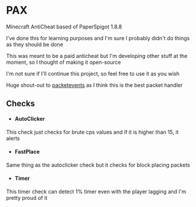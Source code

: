 # PAX
Minecraft AntiCheat based of PaperSpigot 1.8.8 

I've done this for learning purposes and I'm sure I
probably didn't do things as they should be done

This was meant to be a paid anticheat but I'm developing
other stuff at the moment, so I thought of making it open-source

I'm not sure if I'll continue this project, so feel free to use it as you wish

Huge shout-out to [packetevents](https://github.com/retrooper/packetevents) as I think this is the best packet handler

## Checks 

- #### AutoClicker

This check just checks for brute cps values and if it is higher than 15, it alerts

- #### FastPlace

Same thing as the autoclicker check but it checks for block placing packets

- #### Timer

This timer check can detect 1% timer even with the player lagging and I'm pretty proud of it
